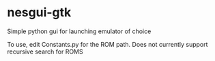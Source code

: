 nesgui-gtk
==========

Simple python gui for launching emulator of choice

To use, edit Constants.py for the ROM path.  Does not currently support recursive search for ROMS